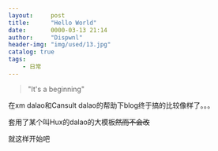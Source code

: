 ```yaml
---
layout:     post
title:      "Hello World"
date:       0000-03-13 21:14
author:     "Dispwnl"
header-img: "img/used/13.jpg"
catalog: true
tags:
    - 日常
---
```

> "It's a beginning"

在xm dalao和Cansult dalao的帮助下blog终于搞的比较像样了。。。

套用了某个叫Hux的dalao的大模板~~然而不会改~~

就这样开始吧
